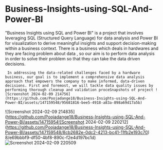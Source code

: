 # Business-Insights-using-SQL-And-Power-BI
"Business Insights using SQL and Power BI" is a project that involves leveraging SQL (Structured Query Language) for data analysis and Power BI for visualization to derive meaningful insights and support decision-making within a business context. 
There is a business which deals in hardwares and they are facing problem about data , so our aim is to perform data analysis in order to solve their problem so that they can take the data driven decisions.

     In addressing the data-related challenges faced by a hardware business, our goal is to implement a comprehensive data analysis approach that empowers the company to make informed, data-driven decisions. First and foremost, we will tackle data quality issues by performing thorough cleanup and validation proceSnapshots of project ![Screenshot 2024-02-09 214756](https://github.com/Poojadange18/Business-Insights-using-SQL-And-Power-BI/assets/147159548/95681816-bee5-4918-a83a-898a69d17a5b)
![Screenshot 2024-02-09 214835](https://github.com/Poojadange18/Business-Insights-using-SQL-And-Power-BI/assets/14715954![Screenshot 2024-02-09 220212](https://github.com/Poojadange18/Business-Insights-using-SQL-And-Power-BI/assets/147159548/8cb2682e-0dc2-4213-bc41-11fb2e193c70)
8/e69bbbf9-df50-4bf8-890c-f2e4d197bc1d)
![Screenshot 2024-02-09 220509](https://github.com/Poojadange18/Business-Insights-using-SQL-And-Power-BI/assets/147159548/6c81335a-9ada-40f6-bc22-4817f953d038)

